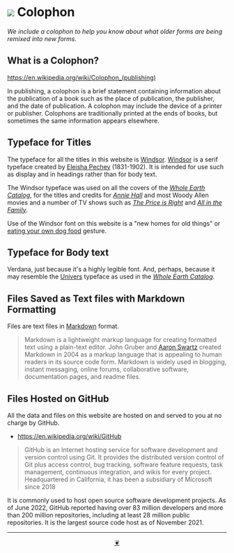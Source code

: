 # [![](https://pushme-pullyou.github.io/tootoo-2022/assets/icons/mark-github.svg )]( https://github.com/evereverland/2022/blob/main/pages/colophon.md "Source code on GitHub" ) Colophon

_We include a colophon to help you know about what older forms are being remixed into new forms._


## What is a Colophon?

https://en.wikipedia.org/wiki/Colophon_(publishing)

In publishing, a colophon is a brief statement containing information about the publication of a book such as the place of publication, the publisher, and the date of publication. A colophon may include the device of a printer or publisher. Colophons are traditionally printed at the ends of books, but sometimes the same information appears elsewhere.


## Typeface for Titles

The typeface for all the titles in this website is [Windsor]( https://en.wikipedia.org/wiki/Windsor_(typeface) ). [Windsor]( https://fontreviewjournal.com/windsor/ ) is a serif typeface created by [Eleisha Pechey]( http://luc.devroye.org/fonts-24790.html ) (1831-1902). It is intended for use such as display and in headings rather than for body text.

 The Windsor typeface was used on all the covers of the [_Whole Earth Catalog_]( https://en.wikipedia.org/wiki/Whole_Earth_Catalog ), for the titles and credits for [_Annie Hall_]( https://en.wikipedia.org/wiki/Annie_Hall ) and most Woody Allen movies and a number of TV shows such as [_The Price is Right_]( https://en.wikipedia.org/wiki/The_Price_Is_Right_(American_game_show) ) and [_All in the Family_]( https://en.wikipedia.org/wiki/All_in_the_Family ).

 Use of the Windsor font on this website is a "new homes for old things" or [eating your own dog food]( https://en.wikipedia.org/wiki/Eating_your_own_dog_food ) gesture.


## Typeface for Body text

Verdana, just because it's a highly legible font. And, perhaps, because it may resemble the [Univers]( https://en.wikipedia.org/wiki/Univers ) typeface as used in the [_Whole Earth Catalog_]( https://fontsinuse.com/uses/1578/the-last-whole-earth-catalog ).


## Files Saved as Text files with Markdown Formatting

Files are text files in [Markdown]( https://en.wikipedia.org/wiki/Markdown ) format.

>Markdown is a lightweight markup language for creating formatted text using a plain-text editor. John Gruber and [Aaron Swartz]( https://en.wikipedia.org/wiki/Aaron_Swartz ) created Markdown in 2004 as a markup language that is appealing to human readers in its source code form. Markdown is widely used in blogging, instant messaging, online forums, collaborative software, documentation pages, and readme files.


## Files Hosted on GitHub

All the data and files on this website are hosted on and served to you at no charge by GitHub.

* https://en.wikipedia.org/wiki/GitHub

> GitHub is an Internet hosting service for software development and version control using Git. It provides the distributed version control of Git plus access control, bug tracking, software feature requests, task management, continuous integration, and wikis for every project. Headquartered in California, it has been a subsidiary of Microsoft since 2018

It is commonly used to host open source software development projects. As of June 2022, GitHub reported having over 83 million developers and more than 200 million repositories, including at least 28 million public repositories. It is the largest source code host as of November 2021.


***

<center title="Hello! Click me to go up to the top" ><a class=aDingbat href=javascript:window.scrollTo(0,0);> ❦ </a></center>

